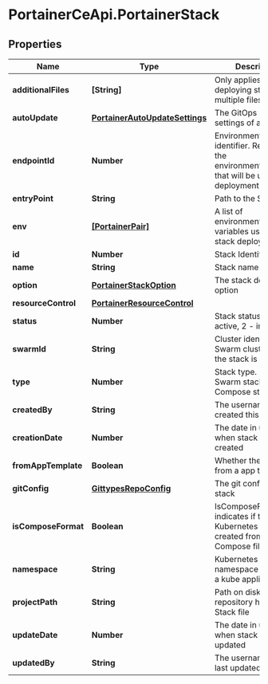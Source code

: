 # PortainerCeApi.PortainerStack

## Properties
Name | Type | Description | Notes
------------ | ------------- | ------------- | -------------
**additionalFiles** | **[String]** | Only applies when deploying stack with multiple files | [optional] 
**autoUpdate** | [**PortainerAutoUpdateSettings**](PortainerAutoUpdateSettings.md) | The GitOps update settings of a git stack | [optional] 
**endpointId** | **Number** | Environment(Endpoint) identifier. Reference the environment(endpoint) that will be used for deployment | [optional] 
**entryPoint** | **String** | Path to the Stack file | [optional] 
**env** | [**[PortainerPair]**](PortainerPair.md) | A list of environment(endpoint) variables used during stack deployment | [optional] 
**id** | **Number** | Stack Identifier | [optional] 
**name** | **String** | Stack name | [optional] 
**option** | [**PortainerStackOption**](PortainerStackOption.md) | The stack deployment option | [optional] 
**resourceControl** | [**PortainerResourceControl**](PortainerResourceControl.md) |  | [optional] 
**status** | **Number** | Stack status (1 - active, 2 - inactive) | [optional] 
**swarmId** | **String** | Cluster identifier of the Swarm cluster where the stack is deployed | [optional] 
**type** | **Number** | Stack type. 1 for a Swarm stack, 2 for a Compose stack | [optional] 
**createdBy** | **String** | The username which created this stack | [optional] 
**creationDate** | **Number** | The date in unix time when stack was created | [optional] 
**fromAppTemplate** | **Boolean** | Whether the stack is from a app template | [optional] 
**gitConfig** | [**GittypesRepoConfig**](GittypesRepoConfig.md) | The git config of this stack | [optional] 
**isComposeFormat** | **Boolean** | IsComposeFormat indicates if the Kubernetes stack is created from a Docker Compose file | [optional] 
**namespace** | **String** | Kubernetes namespace if stack is a kube application | [optional] 
**projectPath** | **String** | Path on disk to the repository hosting the Stack file | [optional] 
**updateDate** | **Number** | The date in unix time when stack was last updated | [optional] 
**updatedBy** | **String** | The username which last updated this stack | [optional] 


